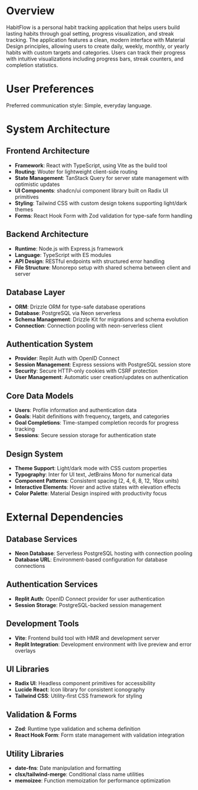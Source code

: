 # Overview

HabitFlow is a personal habit tracking application that helps users build lasting habits through goal setting, progress visualization, and streak tracking. The application features a clean, modern interface with Material Design principles, allowing users to create daily, weekly, monthly, or yearly habits with custom targets and categories. Users can track their progress with intuitive visualizations including progress bars, streak counters, and completion statistics.

# User Preferences

Preferred communication style: Simple, everyday language.

# System Architecture

## Frontend Architecture
- **Framework**: React with TypeScript, using Vite as the build tool
- **Routing**: Wouter for lightweight client-side routing
- **State Management**: TanStack Query for server state management with optimistic updates
- **UI Components**: shadcn/ui component library built on Radix UI primitives
- **Styling**: Tailwind CSS with custom design tokens supporting light/dark themes
- **Forms**: React Hook Form with Zod validation for type-safe form handling

## Backend Architecture
- **Runtime**: Node.js with Express.js framework
- **Language**: TypeScript with ES modules
- **API Design**: RESTful endpoints with structured error handling
- **File Structure**: Monorepo setup with shared schema between client and server

## Database Layer
- **ORM**: Drizzle ORM for type-safe database operations
- **Database**: PostgreSQL via Neon serverless
- **Schema Management**: Drizzle Kit for migrations and schema evolution
- **Connection**: Connection pooling with neon-serverless client

## Authentication System
- **Provider**: Replit Auth with OpenID Connect
- **Session Management**: Express sessions with PostgreSQL session store
- **Security**: Secure HTTP-only cookies with CSRF protection
- **User Management**: Automatic user creation/updates on authentication

## Core Data Models
- **Users**: Profile information and authentication data
- **Goals**: Habit definitions with frequency, targets, and categories
- **Goal Completions**: Time-stamped completion records for progress tracking
- **Sessions**: Secure session storage for authentication state

## Design System
- **Theme Support**: Light/dark mode with CSS custom properties
- **Typography**: Inter for UI text, JetBrains Mono for numerical data
- **Component Patterns**: Consistent spacing (2, 4, 6, 8, 12, 16px units)
- **Interactive Elements**: Hover and active states with elevation effects
- **Color Palette**: Material Design inspired with productivity focus

# External Dependencies

## Database Services
- **Neon Database**: Serverless PostgreSQL hosting with connection pooling
- **Database URL**: Environment-based configuration for database connections

## Authentication Services  
- **Replit Auth**: OpenID Connect provider for user authentication
- **Session Storage**: PostgreSQL-backed session management

## Development Tools
- **Vite**: Frontend build tool with HMR and development server
- **Replit Integration**: Development environment with live preview and error overlays

## UI Libraries
- **Radix UI**: Headless component primitives for accessibility
- **Lucide React**: Icon library for consistent iconography
- **Tailwind CSS**: Utility-first CSS framework for styling

## Validation & Forms
- **Zod**: Runtime type validation and schema definition
- **React Hook Form**: Form state management with validation integration

## Utility Libraries
- **date-fns**: Date manipulation and formatting
- **clsx/tailwind-merge**: Conditional class name utilities
- **memoizee**: Function memoization for performance optimization